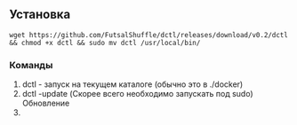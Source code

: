 ## Установка
```wget https://github.com/FutsalShuffle/dctl/releases/download/v0.2/dctl && chmod +x dctl && sudo mv dctl /usr/local/bin/```

### Команды
1) dctl - запуск на текущем каталоге (обычно это в ./docker)
2) dctl -update (Скорее всего необходимо запускать под sudo) Обновление
3) 